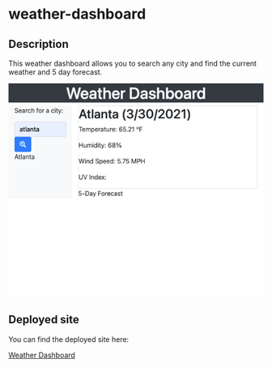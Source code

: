# weather-dashboard
## Description

This weather dashboard allows you to search any city and find the current weather and 5 day forecast.

![Weather Dashboard site image](./assets/images/weather-dashboard.png)

## Deployed site
You can find the deployed site here:

[Weather Dashboard](https://mattyb5000.github.io/weather-dashboard/)